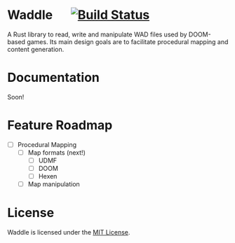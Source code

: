 # Waddle &emsp; [![Build Status]][travis]

[Build Status]: https://travis-ci.com/Palladinium/waddle.svg?branch=master
[travis]: https://travis-ci.com/Palladinium/waddle

A Rust library to read, write and manipulate WAD files used by DOOM-based games.
Its main design goals are to facilitate procedural mapping and content generation.

# Documentation
Soon!

# Feature Roadmap
- [ ] Procedural Mapping
  - [ ] Map formats (next!)
    - [ ] UDMF
    - [ ] DOOM 
    - [ ] Hexen
  - [ ] Map manipulation

# License

Waddle is licensed under the [MIT License](https://opensource.org/licenses/MIT).
